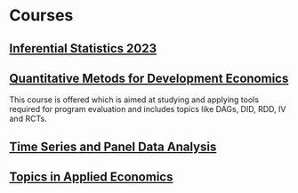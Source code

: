 # Courses

## [Inferential Statistics 2023](https://zahidasghar.com/infstat23)
## [Quantitative Metods for Development Economics](https://zahidasghar.com/QM4DE/)
This course is offered which is aimed at studying and applying tools required for program evaluation and includes topics like DAGs, DID, RDD, IV and RCTs.

## [Time Series and Panel Data Analysis](https://zahidasghar.com/forecasting)

## [Topics in Applied Economics](https://zahidasghar.com/Applied_econometrics_2022)
